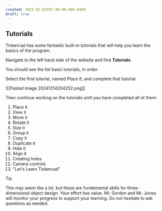 ```yaml
---
created: 2025-02-03T07:00:00.000-0400
draft: true
---
```


## Tutorials

Tinkercad has some fantastic built-in tutorials that will help you learn the basics of the program.

Navigate to the left hand side of the website and find **Tutorials**.

You should see the list basic tutorials, in order.

Select the first tutorial, named *Place It*, and complete that tutorial:

![[Pasted image 20241214204252.png]]

Then continue working on the tutorials until you have completed all of them:

1. Place it
2. View it
3. Move it
4. Rotate it
5. Size it
6. Group it
7. Copy it
8. Duplicate it
9. Hide it
10. Align it
11. Creating holes
12. Camera controls
13. "Let's Learn Tinkercad"

> [!TIP]
>
> This may seem like a *lot*, but these are fundamental skills for three-dimensional object design. Your effort has value. Mr. Gordon and Mr. Jones will monitor your progress to support your learning. Do not hesitate to ask questions as needed.